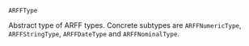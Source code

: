 ```
ARFFType
```

Abstract type of ARFF types. Concrete subtypes are `ARFFNumericType`, `ARFFStringType`, `ARFFDateType` and `ARFFNominalType`.

